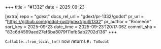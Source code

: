 +++
title = "#1332"
date = 2025-09-23

[extra]
repo = "gdext"
docs_rel_url = "gdext/pr-1332/godot"
pr_url = "https://github.com/godot-rust/gdext/pull/1332"
pr_author = "Bromeon"
sort_key = 2025-09-23
date_time = 2025-09-23T20:17:06Z
commit_sha = "83c6d4599aed27ef6ba8079f11efb5ab2702d136"
+++

`Callable::from_local_fn()` now returns `R: ToGodot`
